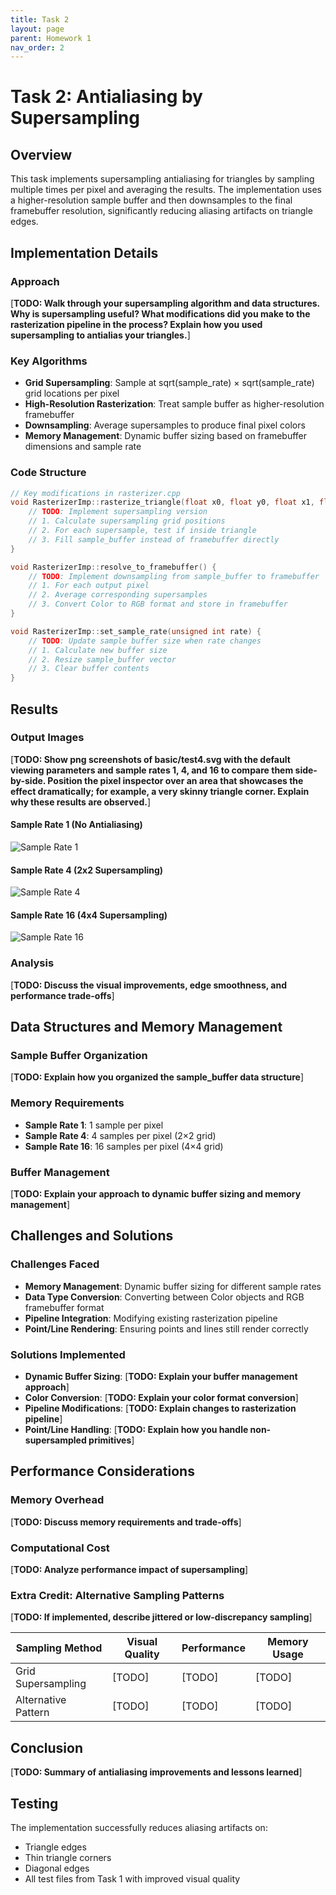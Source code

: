 ```yaml
---
title: Task 2
layout: page
parent: Homework 1
nav_order: 2
---
```


# Task 2: Antialiasing by Supersampling

## Overview

This task implements supersampling antialiasing for triangles by sampling multiple times per pixel and averaging the results. The implementation uses a higher-resolution sample buffer and then downsamples to the final framebuffer resolution, significantly reducing aliasing artifacts on triangle edges.

## Implementation Details

### Approach

[**TODO: Walk through your supersampling algorithm and data structures. Why is supersampling useful? What modifications did you make to the rasterization pipeline in the process? Explain how you used supersampling to antialias your triangles.**]

### Key Algorithms

- **Grid Supersampling**: Sample at sqrt(sample_rate) × sqrt(sample_rate) grid locations per pixel
- **High-Resolution Rasterization**: Treat sample buffer as higher-resolution framebuffer
- **Downsampling**: Average supersamples to produce final pixel colors
- **Memory Management**: Dynamic buffer sizing based on framebuffer dimensions and sample rate

### Code Structure

```cpp
// Key modifications in rasterizer.cpp
void RasterizerImp::rasterize_triangle(float x0, float y0, float x1, float y1, float x2, float y2, Color color) {
    // TODO: Implement supersampling version
    // 1. Calculate supersampling grid positions
    // 2. For each supersample, test if inside triangle
    // 3. Fill sample_buffer instead of framebuffer directly
}

void RasterizerImp::resolve_to_framebuffer() {
    // TODO: Implement downsampling from sample_buffer to framebuffer
    // 1. For each output pixel
    // 2. Average corresponding supersamples
    // 3. Convert Color to RGB format and store in framebuffer
}

void RasterizerImp::set_sample_rate(unsigned int rate) {
    // TODO: Update sample buffer size when rate changes
    // 1. Calculate new buffer size
    // 2. Resize sample_buffer vector
    // 3. Clear buffer contents
}
```

## Results

### Output Images

[**TODO: Show png screenshots of basic/test4.svg with the default viewing parameters and sample rates 1, 4, and 16 to compare them side-by-side. Position the pixel inspector over an area that showcases the effect dramatically; for example, a very skinny triangle corner. Explain why these results are observed.**]

#### Sample Rate 1 (No Antialiasing)

![Sample Rate 1](test4_sample1.png)

#### Sample Rate 4 (2x2 Supersampling)

![Sample Rate 4](test4_sample4.png)

#### Sample Rate 16 (4x4 Supersampling)

![Sample Rate 16](test4_sample16.png)

### Analysis

[**TODO: Discuss the visual improvements, edge smoothness, and performance trade-offs**]

## Data Structures and Memory Management

### Sample Buffer Organization

[**TODO: Explain how you organized the sample_buffer data structure**]

### Memory Requirements

- **Sample Rate 1**: 1 sample per pixel
- **Sample Rate 4**: 4 samples per pixel (2×2 grid)
- **Sample Rate 16**: 16 samples per pixel (4×4 grid)

### Buffer Management

[**TODO: Explain your approach to dynamic buffer sizing and memory management**]

## Challenges and Solutions

### Challenges Faced

- **Memory Management**: Dynamic buffer sizing for different sample rates
- **Data Type Conversion**: Converting between Color objects and RGB framebuffer format
- **Pipeline Integration**: Modifying existing rasterization pipeline
- **Point/Line Rendering**: Ensuring points and lines still render correctly

### Solutions Implemented

- **Dynamic Buffer Sizing**: [**TODO: Explain your buffer management approach**]
- **Color Conversion**: [**TODO: Explain your color format conversion**]
- **Pipeline Modifications**: [**TODO: Explain changes to rasterization pipeline**]
- **Point/Line Handling**: [**TODO: Explain how you handle non-supersampled primitives**]

## Performance Considerations

### Memory Overhead

[**TODO: Discuss memory requirements and trade-offs**]

### Computational Cost

[**TODO: Analyze performance impact of supersampling**]

### Extra Credit: Alternative Sampling Patterns

[**TODO: If implemented, describe jittered or low-discrepancy sampling**]

| Sampling Method     | Visual Quality | Performance | Memory Usage |
| ------------------- | -------------- | ----------- | ------------ |
| Grid Supersampling  | [TODO]         | [TODO]      | [TODO]       |
| Alternative Pattern | [TODO]         | [TODO]      | [TODO]       |

## Conclusion

[**TODO: Summary of antialiasing improvements and lessons learned**]

## Testing

The implementation successfully reduces aliasing artifacts on:

- Triangle edges
- Thin triangle corners
- Diagonal edges
- All test files from Task 1 with improved visual quality

